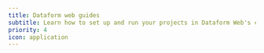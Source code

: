 ```yaml
---
title: Dataform web guides
subtitle: Learn how to set up and run your projects in Dataform Web's cloud environment.
priority: 4
icon: application
---
```

